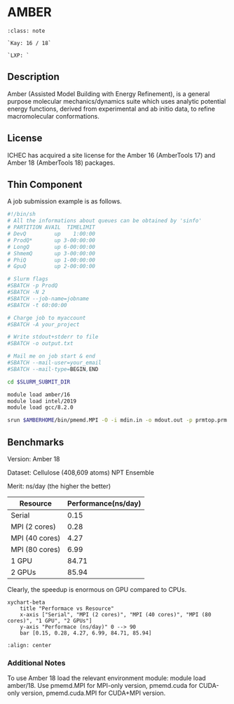 # AMBER

```{admonition} Versions Installed
:class: note

`Kay: 16 / 18`

`LXP: `

```

## Description

Amber (Assisted Model Building with Energy Refinement), is a general purpose molecular mechanics/dynamics suite which uses analytic potential
energy functions, derived from experimental and ab initio data, to refine macromolecular conformations.

## License

ICHEC has acquired a site license for the Amber 16 (AmberTools 17) and Amber 18 (AmberTools 18) packages.

## Thin Component

A job submission example is as follows.

```bash
#!/bin/sh
# All the informations about queues can be obtained by 'sinfo'
# PARTITION AVAIL  TIMELIMIT 
# DevQ         up    1:00:00
# ProdQ*       up 3-00:00:00
# LongQ        up 6-00:00:00
# ShmemQ       up 3-00:00:00
# PhiQ         up 1-00:00:00
# GpuQ         up 2-00:00:00

# Slurm flags
#SBATCH -p ProdQ
#SBATCH -N 2
#SBATCH --job-name=jobname 
#SBATCH -t 60:00:00

# Charge job to myaccount
#SBATCH -A your_project

# Write stdout+stderr to file
#SBATCH -o output.txt

# Mail me on job start & end
#SBATCH --mail-user=your_email
#SBATCH --mail-type=BEGIN,END

cd $SLURM_SUBMIT_DIR

module load amber/16 
module load intel/2019
module load gcc/8.2.0

srun $AMBERHOME/bin/pmemd.MPI -O -i mdin.in -o mdout.out -p prmtop.prm -c inpcrd.rst -ref inpcrd.rst -x trjfile.trj -inf file.info -r file.rst7
```

## Benchmarks

Version: Amber 18

Dataset: Cellulose (408,609 atoms) NPT Ensemble

Merit: ns/day (the higher the better)

| Resource     | Performance(ns/day)|
|--------------|--------------------|
|Serial        | 0.15               |
|MPI (2 cores) | 0.28               |
|MPI (40 cores)| 4.27               |
|MPI (80 cores)| 6.99               |
|1 GPU         | 84.71              |
|2 GPUs        | 85.94              |

Clearly, the speedup is enormous on GPU compared to CPUs.

```{mermaid}
xychart-beta
    title "Performace vs Resource"
    x-axis ["Serial", "MPI (2 cores)", "MPI (40 cores)", "MPI (80 cores)", "1 GPU", "2 GPUs"]
    y-axis "Performace (ns/day)" 0 --> 90
    bar [0.15, 0.28, 4.27, 6.99, 84.71, 85.94]
```

```{figure} https://www.ichec.ie/sites/default/files/inline-images/Cellulose_NPTPerformance_0.png
:align: center
```


### Additional Notes

To use Amber 18 load the relevant environment module: module load
amber/18. Use pmemd.MPI for MPI-only version, pmemd.cuda for CUDA-only
version, pmemd.cuda.MPI for CUDA+MPI version.
